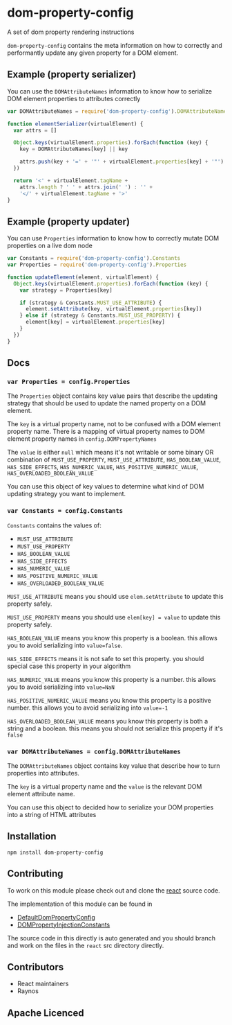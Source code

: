 # dom-property-config

A set of dom property rendering instructions

`dom-property-config` contains the meta information on how to
  correctly and performantly update any given property for a
  DOM element.

## Example (property serializer)

You can use the `DOMAttributeNames` information to know how
  to serialize DOM element properties to attributes correctly

```js
var DOMAttributeNames = require('dom-property-config').DOMAttributeNames

function elementSerializer(virtualElement) {
  var attrs = []

  Object.keys(virtualElement.properties).forEach(function (key) {
    key = DOMAttributeNames[key] || key

    attrs.push(key + '=' + '"' + virtualElement.properties[key] + '"')
  })

  return '<' + virtualElement.tagName +
    attrs.length ? ' ' + attrs.join(' ') : '' +
    '</' + virtualElement.tagName + '>'
}
```

## Example (property updater)

You can use `Properties` information to know how to correctly
  mutate DOM properties on a live dom node

```js
var Constants = require('dom-property-config').Constants
var Properties = require('dom-property-config').Properties

function updateElement(element, virtualElement) {
  Object.keys(virtualElement.properties).forEach(function (key) {
    var strategy = Properties[key]

    if (strategy & Constants.MUST_USE_ATTRIBUTE) {
      element.setAttribute(key, virtualElement.properties[key])
    } else if (strategy & Constants.MUST_USE_PROPERTY) {
      element[key] = virtualElement.properties[key]
    }
  })
}
```

## Docs

### `var Properties = config.Properties`

The `Properties` object contains key value pairs that describe
  the updating strategy that should be used to update the
  named property on a DOM element.

The `key` is a virtual property name, not to be confused with
  a DOM element property name. There is a mapping of virtual
  property names to DOM element property names in 
  `config.DOMPropertyNames`

The `value` is either `null` which means it's not writable or
  some binary OR combination of `MUST_USE_PROPERTY`, 
  `MUST_USE_ATTRIBUTE`, `HAS_BOOLEAN_VALUE`, `HAS_SIDE_EFFECTS`,
  `HAS_NUMERIC_VALUE`, `HAS_POSITIVE_NUMERIC_VALUE`,
  `HAS_OVERLOADED_BOOLEAN_VALUE`

You can use this object of key values to determine what kind
  of DOM updating strategy you want to implement.

### `var Constants = config.Constants`

`Constants` contains the values of:

 - `MUST_USE_ATTRIBUTE`
 - `MUST_USE_PROPERTY`
 - `HAS_BOOLEAN_VALUE`
 - `HAS_SIDE_EFFECTS`
 - `HAS_NUMERIC_VALUE`
 - `HAS_POSITIVE_NUMERIC_VALUE`
 - `HAS_OVERLOADED_BOOLEAN_VALUE`

`MUST_USE_ATTRIBUTE` means you should use `elem.setAttribute` to
  update this property safely.

`MUST_USE_PROPERTY` means you should use `elem[key] = value` to
  update this property safely.

`HAS_BOOLEAN_VALUE` means you know this property is a boolean.
  this allows you to avoid serializing into `value=false`.

`HAS_SIDE_EFFECTS` means it is not safe to set this property.
  you should special case this property in your algorithm

`HAS_NUMERIC_VALUE` means you know this property is a number.
  this allows you to avoid serializing into `value=NaN`

`HAS_POSITIVE_NUMERIC_VALUE` means you know this property is
  a positive number. this allows you to avoid serializing into
  `value=-1`

`HAS_OVERLOADED_BOOLEAN_VALUE` means you know this property is
  both a string and a boolean. this means you should not
  serialize this property if it's `false`

### `var DOMAttributeNames = config.DOMAttributeNames`

The `DOMAttributeNames` object contains key value that describe
  how to turn properties into attributes.

The `key` is a virtual property name and the `value` is the
  relevant DOM element attribute name.

You can use this object to decided how to serialize your DOM
  properties into a string of HTML attributes

## Installation

`npm install dom-property-config`

## Contributing

To work on this module please check out and clone the 
  [react](https://github.com/facebook/react) source code.

The implementation of this module can be found in 

 - [DefaultDomPropertyConfig](https://github.com/facebook/react/blob/master/src/browser/ui/dom/DefaultDOMPropertyConfig.js)
 - [DOMPropertyInjectionConstants](https://github.com/facebook/react/blob/master/src/browser/ui/dom/DOMPropertyInjectionConstants.js)

The source code in this directly is auto generated and you 
  should branch and work on the files in the `react` src
  directory directly.

## Contributors

 - React maintainers
 - Raynos

## Apache Licenced
